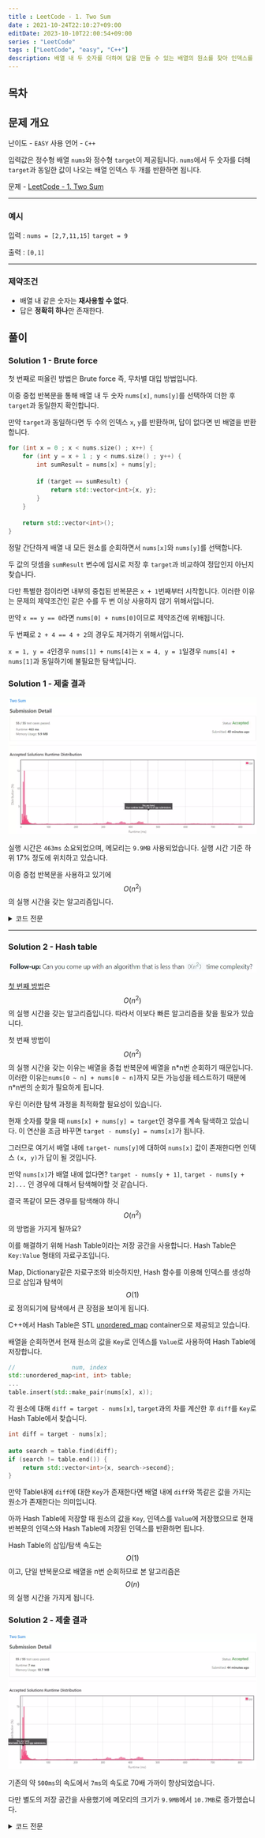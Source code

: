 ```yaml
---
title : LeetCode - 1. Two Sum
date : 2021-10-24T22:10:27+09:00
editDate: 2023-10-10T22:00:54+09:00
series : "LeetCode"
tags : ["LeetCode", "easy", "C++"]
description: 배열 내 두 숫자를 더하여 답을 만들 수 있는 배열의 원소를 찾아 인덱스를 반환해야 합니다.
---
```


## 목차

## 문제 개요

난이도 - `EASY` 사용 언어 - `C++`

입력값은 정수형 배열 `nums`와 정수형 `target`이 제공됩니다.
`nums`에서 두 숫자를 더해 `target`과 동일한 값이 나오는 배열 인덱스 두 개를 반환하면 됩니다.

문제 - [LeetCode - 1. Two Sum](https://leetcode.com/problems/two-sum/)

- - -

### 예시

입력 : `nums = [2,7,11,15]` `target = 9`

출력 : `[0,1]`

- - -

### 제약조건

- 배열 내 같은 숫자는 **재사용할 수 없다**.
- 답은 **정확히 하나**만 존재한다.

## 풀이

### Solution 1 - Brute force

첫 번째로 떠올린 방법은 Brute force 즉, 무차별 대입 방법입니다.

이중 중첩 반복문을 통해 배열 내 두 숫자 `nums[x]`, `nums[y]`를 선택하여 더한 후 `target`과 동일한지 확인합니다.

만약 `target`과 동일하다면 두 수의 인덱스 `x`, `y`를 반환하며,
답이 없다면 빈 배열을 반환합니다.

```cpp showLineNumbers
for (int x = 0 ; x < nums.size() ; x++) {
    for (int y = x + 1 ; y < nums.size() ; y++) {
        int sumResult = nums[x] + nums[y];

        if (target == sumResult) {
            return std::vector<int>{x, y};
        }
    }

    return std::vector<int>();
}
```

정말 간단하게 배열 내 모든 원소를 순회하면서 `nums[x]`와 `nums[y]`를 선택합니다.

두 값의 덧셈을 `sumResult` 변수에 임시로 저장 후 `target`과 비교하여 정답인지 아닌지 찾습니다.

다만 특별한 점이라면 내부의 중첩된 반복문은 `x + 1`번째부터 시작합니다.
이러한 이유는 문제의 제약조건인 같은 수를 두 번 이상 사용하지 않기 위해서입니다.

만약 `x == y == 0`라면 `nums[0] + nums[0]`이므로 제약조건에 위배됩니다.

두 번째로 `2 + 4 == 4 + 2`의 경우도 제거하기 위해서입니다.

`x = 1, y = 4`인경우 `nums[1] + nums[4]`는 `x = 4, y = 1`일경우 `nums[4] + nums[1]`과 동일하기에 불필요한 탐색입니다.

### Solution 1 - 제출 결과

![Solution 1 result](./images/1/sol1_result.webp)

실행 시간은 `463ms` 소요되었으며, 메모리는 `9.9MB` 사용되었습니다. 실행 시간 기준 하위 17% 정도에 위치하고 있습니다.

이중 중첩 반복문을 사용하고 있기에 $$O(n^2)$$의 실행 시간을 갖는 알고리즘입니다.

<details>
<summary>코드 전문</summary>

```cpp showLineNumbers
#include <vector>

class Solution
{
public:
    std::vector<int> Answer(std::vector<int>& nums, int target)
    {
        for (int x = 0 ; x < nums.size() ; x++)
        {
            for (int y = x + 1 ; y < nums.size() ; y++)
            {
                int sumResult = nums[x] + nums[y];

                if (target == sumResult)
                {
                    return std::vector<int>{x, y};
                }
            }
        }

        return std::vector<int>();
    }
};
```

</details>

- - -

### Solution 2 - Hash table

![Follow-up](./images/1/follow_up.webp)

[첫 번째 방법](#solution-1---brute-force)은 $$O(n^2)$$의 실행 시간을 갖는 알고리즘입니다.
따라서 이보다 빠른 알고리즘을 찾을 필요가 있습니다.

첫 번째 방법이 $$O(n^2)$$의 실행 시간을 갖는 이유는 배열을 중첩 반복문에 배열을 n\*n번 순회하기 때문입니다.
이러한 이유는`nums[0 ~ n] + nums[0 ~ n]`까지 모든 가능성을 테스트하기 때문에 n\*n번의 순회가 필요하게 됩니다.

우린 이러한 탐색 과정을 최적화할 필요성이 있습니다.

현재 숫자를 찾을 때 `nums[x] + nums[y] = target`인 경우를 계속 탐색하고 있습니다.
이 연산을 조금 바꾸면 `target - nums[y] = nums[x]`가 됩니다.

그러므로 여기서 배열 내에 `target- nums[y]`에 대하여 `nums[x]` 값이 존재한다면 인덱스 `(x, y)`가 답이 될 것입니다.

만약 `nums[x]`가 배열 내에 없다면? 
`target - nums[y + 1]`, `target - nums[y + 2]...` 인 경우에 대해서 탐색해야할 것 같습니다.

결국 똑같이 모든 경우를 탐색해야 하니 $$O(n^2)$$의 방법을 가지게 될까요?

이를 해결하기 위해 Hash Table이라는 저장 공간을 사용합니다. Hash Table은 `Key:Value` 형태의 자료구조입니다.

Map, Dictionary같은 자료구조와 비슷하지만, 
Hash 함수를 이용해 인덱스를 생성하므로 삽입과 탐색이 $$O(1)$$로 정의되기에 탐색에서 큰 장점을 보이게 됩니다.

C++에서 Hash Table은 STL [unordered_map](https://en.cppreference.com/w/cpp/container/unordered_map) container으로 제공되고 있습니다.

배열을 순회하면서 현재 원소의 값을 `Key`로 인덱스를 `Value`로 사용하여 Hash Table에 저장합니다.

```cpp {2,4}
//                num, index
std::unordered_map<int, int> table;
...
table.insert(std::make_pair(nums[x], x));
```

각 원소에 대해 `diff = target - nums[x]`,  `target`과의 차를 계산한 후 `diff`를 `Key`로 Hash Table에서 찾습니다.

```cpp {1,3}
int diff = target - nums[x];

auto search = table.find(diff);
if (search != table.end()) {
    return std::vector<int>{x, search->second};
}
```

만약 Table내에 `diff`에 대한 `Key`가 존재한다면 배열 내에 `diff`와 똑같은 값을 가지는 원소가 존재한다는 의미입니다.

아까 Hash Table에 저장할 때 원소의 값을 `Key`, 인덱스를 `Value`에 저장했으므로 현재 반복문의 인덱스와 Hash Table에 저장된 인덱스를 반환하면 됩니다.

Hash Table의 삽입/탐색 속도는 $$O(1)$$이고, 단일 반복문으로 배열을 n번 순회하므로 본 알고리즘은 $$O(n)$$의 실행 시간을 가지게 됩니다.

### Solution 2 - 제출 결과

![Solution 2 result](./images/1/sol2_result.webp)

기존의 약 `500ms`의 속도에서 `7ms`의 속도로 70배 가까이 향상되었습니다.

다만 별도의 저장 공간을 사용했기에 메모리의 크기가 `9.9MB`에서 `10.7MB`로 증가했습니다.

<details>
<summary>코드 전문</summary>

```cpp showLineNumbers
#include <vector>
#include <tuple>
#include <unordered_map>

class Solution
{
public:
    std::vector<int> Answer(std::vector<int>& nums, int target)
    {
        //                num, index
        std::unordered_map<int, int> table;

        for (int x = 0 ; x < nums.size() ; x++)
        {
            int diff = target - nums[x];

            auto search = table.find(diff);
            if (search != table.end())
            {
                return std::vector<int>{x, search->second};
            }

            table.insert(std::make_pair(nums[x], x));
        }

        return std::vector<int>();
    }
};
```

</details>
